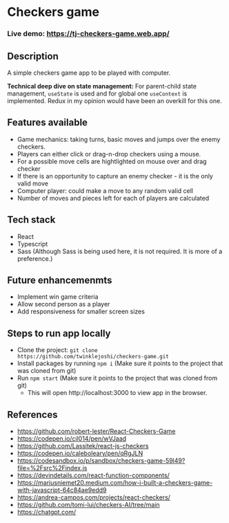 # Checkers game

### Live demo: https://tj-checkers-game.web.app/

## Description

A simple checkers game app to be played with computer.

**Technical deep dive on state management:** For parent-child state management, ```useState``` is used and for global one ```useContext``` is implemented. Redux in my opinion would have been an overkill for this one.


## Features available

* Game mechanics: taking turns, basic moves and jumps over the enemy checkers.
* Players can either click or drag-n-drop checkers using a mouse.
* For a possible move cells are hightlighted on mouse over and drag checker
* If there is an opportunity to capture an enemy checker - it is the only valid move
* Computer player: could make a move to any random valid cell
* Number of moves and pieces left for each of players are calculated

## Tech stack
* React
* Typescript
* Sass (Although Sass is being used here, it is not required. It is more of a preference.)

## Future enhancemenmts
* Implement win game criteria
* Allow second person as a player
* Add responsiveness for smaller screen sizes

## Steps to run app locally
* Clone the project: `git clone https://github.com/twinklejoshi/checkers-game.git`
* Install packages by running `npm i` (Make sure it points to the project that was cloned from git)
* Run `npm start` (Make sure it points to the project that was cloned from git)
   - This will open http://localhost:3000 to view app in the browser.

## References
* https://github.com/robert-lester/React-Checkers-Game
* https://codepen.io/cjl014/pen/wVJaad
* https://github.com/Lassitek/react-js-checkers
* https://codepen.io/caleboleary/pen/qRgJLN
* https://codesandbox.io/p/sandbox/checkers-game-59l49?file=%2Fsrc%2Findex.js
* https://devindetails.com/react-function-components/
* https://mariusniemet20.medium.com/how-i-built-a-checkers-game-with-javascript-64c84ae9edd9
* https://andrea-campos.com/projects/react-checkers/
* https://github.com/tomi-lui/checkers-AI/tree/main
* https://chatgpt.com/
